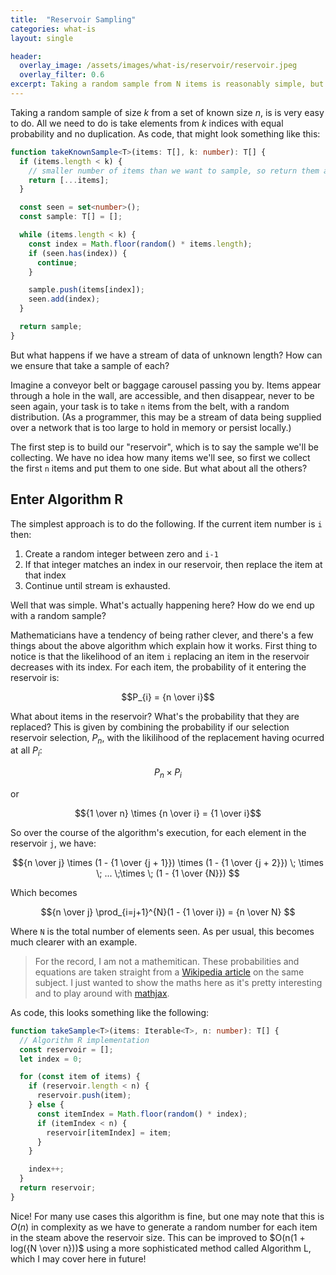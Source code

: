 ```yaml
---
title:  "Reservoir Sampling"
categories: what-is
layout: single

header:
  overlay_image: /assets/images/what-is/reservoir/reservoir.jpeg
  overlay_filter: 0.6
excerpt: Taking a random sample from N items is reasonably simple, but what if we don't know the upper limit? How can we ensure each item is equally likely to be selected?
---
```


Taking a random sample of size _k_ from a set of known size _n_, is is very easy to do. All we need to do is take elements from _k_ indices with equal probability and no duplication. As code, that might look something like this:

```typescript
function takeKnownSample<T>(items: T[], k: number): T[] {
  if (items.length < k) {
    // smaller number of items than we want to sample, so return them all
    return [...items];
  }

  const seen = set<number>();
  const sample: T[] = [];

  while (items.length < k) {
    const index = Math.floor(random() * items.length);
    if (seen.has(index)) {
      continue;
    }

    sample.push(items[index]);
    seen.add(index);
  }

  return sample;
}
```

But what happens if we have a stream of data of unknown length? How can we ensure that take a sample of each?

Imagine a conveyor belt or baggage carousel passing you by. Items appear through a hole in the wall, are accessible, and then disappear, never to be seen again, your task is to take `n` items from the belt, with a random distribution. (As a programmer, this may be a stream of data being supplied over a network that is too large to hold in memory or persist locally.)

The first step is to build our "reservoir", which is to say the sample we'll be collecting. We have no idea how many items we'll see, so first we collect the first `n` items and put them to one side. But what about all the others?

## Enter Algorithm R

The simplest approach is to do the following. If the current item number is `i` then:

1. Create a random integer between zero and `i-1`
2. If that integer matches an index in our reservoir, then replace the item at that index
3. Continue until stream is exhausted.

Well that was simple. What's actually happening here? How do we end up with a random sample?

Mathematicians have a tendency of being rather clever, and there's a few things about the above algorithm which explain how it works. First thing to notice is that the likelihood of an item `i` replacing an item in the reservoir decreases with its index. For each item, the probability of it entering the reservoir is:

$$P_{i} = {n \over i}$$


What about items in the reservoir? What's the probability that they are replaced? This is given by combining the probability if our selection reservoir selection, $P_{n}$, with the likilihood of the replacement having ocurred at all $P_{i}$:

$$P_{n} \times P_{i}$$

or

$${1 \over n} \times {n \over i} = {1 \over i}$$

So over the course of the algorithm's execution, for each element in the reservoir `j`, we have:

$${n \over j} \times (1 - {1 \over {j + 1}}) \times (1 - {1 \over {j + 2}}) \; \times \; ... \;\times \; (1 - {1 \over {N}}) $$

Which becomes

$${n \over j} \prod_{i=j+1}^{N}(1 - {1 \over i}) = {n \over N} $$

Where `N` is the total number of elements seen. As per usual, this becomes much clearer with an example.

> For the record, I am not a mathemitican. These probabilities and equations are taken straight from a [Wikipedia article](https://en.wikipedia.org/wiki/Reservoir_sampling) on the same subject. I just wanted to show the maths here as it's pretty interesting and to play around with [mathjax](http://docs.mathjax.org/en/latest/index.html).

As code, this looks something like the following:

```typescript
function takeSample<T>(items: Iterable<T>, n: number): T[] {
  // Algorithm R implementation
  const reservoir = [];
  let index = 0;

  for (const item of items) {
    if (reservoir.length < n) {
      reservoir.push(item);
    } else {
      const itemIndex = Math.floor(random() * index);
      if (itemIndex < n) {
        reservoir[itemIndex] = item;
      }
    }

    index++;
  }
  return reservoir;
}
```

Nice! For many use cases this algorithm is fine, but one may note that this is $O(n)$ in complexity as we have to generate a random number for each item in the steam above the reservoir size. This can be improved to $O(n(1 + log({N \over n}))$ using a more sophisticated method called Algorithm L, which I may cover here in future!


<script type="text/x-mathjax-config">
MathJax.Hub.Config({
  tex2jax: {
    inlineMath: [['$','$'], ['\\(','\\)']],
    processEscapes: true
  }
});
</script>
<script src="https://cdnjs.cloudflare.com/ajax/libs/mathjax/2.7.0/MathJax.js?config=TeX-AMS-MML_HTMLorMML" type="text/javascript"></script>
